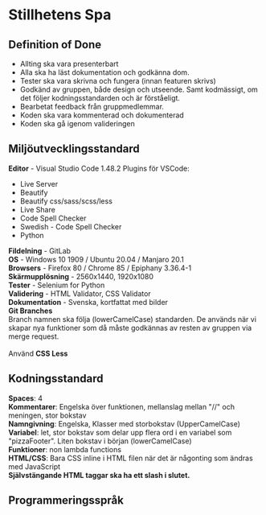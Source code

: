 # Stillhetens Spa

## Definition of Done
- Allting ska vara presenterbart
- Alla ska ha läst dokumentation och godkänna dom.
- Tester ska vara skrivna och fungera (innan featuren skrivs) 
- Godkänd av gruppen, både design och utseende. Samt kodmässigt, om det följer kodningsstandarden och är förståeligt.
- Bearbetat feedback från gruppmedlemmar.
- Koden ska vara kommenterad och dokumenterad
- Koden ska gå igenom valideringen

## Miljöutvecklingsstandard

**Editor** - Visual Studio Code 1.48.2
Plugins för VSCode:
- Live Server
- Beautify
- Beautify css/sass/scss/less
- Live Share
- Code Spell Checker
- Swedish - Code Spell Checker
- Python

**Fildelning** - GitLab <br>
**OS** - Windows 10 1909 / Ubuntu 20.04 / Manjaro 20.1<br>
**Browsers** - Firefox 80 / Chrome 85 / Epiphany 3.36.4-1  <br>
**Skärmupplösning** - 2560x1440, 1920x1080 <br>
**Tester** - Selenium for Python <br>
**Validering** - HTML Validator, CSS Validator <br>
**Dokumentation** - Svenska, kortfattat med bilder <br>
**Git Branches** <br>
Branch namnen ska följa (lowerCamelCase) standarden. 
De används när vi skapar nya funktioner som då måste godkännas av resten av gruppen via merge request. <br> <br>
Använd **CSS Less**

## Kodningsstandard
**Spaces**: 4 <br>
**Kommentarer**: Engelska över funktionen, mellanslag mellan "//" och meningen, stor bokstav <br>
**Namngivning**: Engelska, Klasser med storbokstav (UpperCamelCase) <br>
**Variabel**: let, stor bokstav som delar upp flera ord i en variabel som "pizzaFooter". Liten bokstav i början (lowerCamelCase) <br>
**Funktioner**: non lambda functions <br>
**HTML/CSS**: Bara CSS inline i HTML filen när det är någonting som ändras med JavaScript <br>
**Självstängande HTML taggar ska ha ett slash i slutet.** 


## Programmeringsspråk